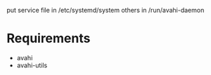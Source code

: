 
put service file in /etc/systemd/system
others in /run/avahi-daemon

# Requirements
- avahi
- avahi-utils

